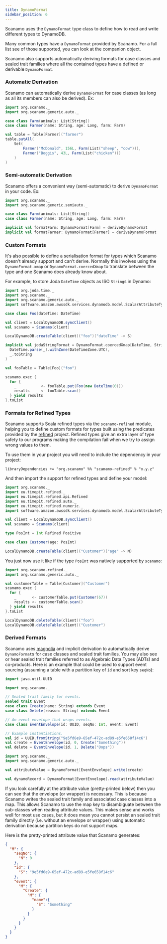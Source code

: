 ```yaml
---
title: DynamoFormat
sidebar_position: 6
---
```


Scanamo uses the `DynamoFormat` type class to define how to read and write different types to DynamoDB.

Many common types have a `DynamoFormat` provided by Scanamo. For a full list see of those supported, you can look at the companion object.

Scanamo also supports automatically deriving formats for case classes and sealed trait families where all the contained types have a defined or derivable `DynamoFormat`.

### Automatic Derivation

Scanamo can automatically derive `DynamoFormat` for case classes (as long as all its members can also be derived). Ex:

```scala mdoc:silent
import org.scanamo._
import org.scanamo.generic.auto._

case class Farm(animals: List[String])
case class Farmer(name: String, age: Long, farm: Farm)

val table = Table[Farmer]("farmer")
table.putAll(
    Set(
        Farmer("McDonald", 156L, Farm(List("sheep", "cow"))),
        Farmer("Boggis", 43L, Farm(List("chicken")))
    )
)
```

### Semi-automatic Derivation

Scanamo offers a convenient way (semi-automatic) to derive `DynamoFormat` in your code. 
Ex:

```scala mdoc:silent:reset
import org.scanamo._
import org.scanamo.generic.semiauto._

case class Farm(animals: List[String])
case class Farmer(name: String, age: Long, farm: Farm)

implicit val formatFarm: DynamoFormat[Farm] = deriveDynamoFormat
implicit val formatFarmer: DynamoFormat[Farmer] = deriveDynamoFormat
```

### Custom Formats

It's also possible to define a serialisation format for types which Scanamo doesn't already support and can't derive. Normally this involves using the `DynamoFormat.xmap` or `DynamoFormat.coercedXmap` to translate between the type and one Scanamo does already know about.

For example, to store Joda `DateTime` objects as ISO `String`s in Dynamo:

```scala mdoc:reset
import org.joda.time._
import org.scanamo._
import org.scanamo.generic.auto._
import software.amazon.awssdk.services.dynamodb.model.ScalarAttributeType._

case class Foo(dateTime: DateTime)

val client = LocalDynamoDB.syncClient()
val scanamo = Scanamo(client)

LocalDynamoDB.createTable(client)("foo")("dateTime" -> S)

implicit val jodaStringFormat = DynamoFormat.coercedXmap[DateTime, String, IllegalArgumentException](
  DateTime.parse(_).withZone(DateTimeZone.UTC),
  _.toString
)

val fooTable = Table[Foo]("foo")

scanamo.exec {
  for {
    _           <- fooTable.put(Foo(new DateTime(0)))
    results     <- fooTable.scan()
  } yield results
}.toList
```

### Formats for Refined Types

Scanamo supports Scala refined types via the `scanamo-refined` module, helping you to define custom formats
for types built using the predicates provided by the [refined](https://github.com/fthomas/refined) project.
Refined types give an extra layer of type safety to our programs making the compilation fail when we try to
assign wrong values to them.

To use them in your project you will need to include the dependency in your project:

```
libraryDependencies += "org.scanamo" %% "scanamo-refined" % "x.y.z"
```

And then import the support for refined types and define your model:

```scala mdoc:silent:reset
import org.scanamo._
import eu.timepit.refined._
import eu.timepit.refined.api.Refined
import eu.timepit.refined.auto._
import eu.timepit.refined.numeric._
import software.amazon.awssdk.services.dynamodb.model.ScalarAttributeType._

val client = LocalDynamoDB.syncClient()
val scanamo = Scanamo(client)

type PosInt = Int Refined Positive

case class Customer(age: PosInt)

LocalDynamoDB.createTable(client)("Customer")("age" -> N)
```

You just now use it like if the type `PosInt` was natively supported by `scanamo`:

```scala mdoc
import org.scanamo.refined._
import org.scanamo.generic.auto._

val customerTable = Table[Customer]("Customer")
scanamo.exec {
  for {
    _       <- customerTable.put(Customer(67))
    results <- customerTable.scan()
  } yield results
}.toList
```

```scala mdoc:invisible
LocalDynamoDB.deleteTable(client)("foo")
LocalDynamoDB.deleteTable(client)("Customer")
```

### Derived Formats

Scanamo uses [magnolia](https://magnolia.work/opensource/magnolia) and implicit derivation to automatically derive `DynamoFormat`s for case classes and sealed trait families. You may also see or hear sealed trait families referred to as Algebraic Data Types (ADTs) and co-products. Here is an example that could be used to support event sourcing (assuming a table with a partition key of `id` and sort key `seqNo`):

```scala mdoc:silent:reset
import java.util.UUID

import org.scanamo._

// Sealed trait family for events.
sealed trait Event
case class Create(name: String) extends Event
case class Delete(reason: String) extends Event

// An event envelope that wraps events.
case class EventEnvelope(id: UUID, seqNo: Int, event: Event)

// Example instantiations.
val id = UUID.fromString("9e5fd6e9-65ef-472c-ad89-e5fe658f14c6")
val create = EventEnvelope(id, 0, Create("Something"))
val delete = EventEnvelope(id, 1, Delete("Oops"))
```

```scala mdoc
import org.scanamo._
import org.scanamo.generic.auto._

val attributeValue = DynamoFormat[EventEnvelope].write(create)

val dynamoRecord = DynamoFormat[EventEnvelope].read(attributeValue)
```

If you look carefully at the attribute value (pretty-printed below) then you can see that the envelope (or wrapper) is necessary. This is because Scanamo writes the sealed trait family and associated case classes into a map. This allows Scanamo to use the map key to disambiguate between the sub-classes when reading attribute values. This makes sense and works well for most use cases, but it does mean you cannot persist an sealed trait family directly (i.e. without an envelope or wrapper) using automatic derivation because partition keys do not support maps.

Here is the pretty-printed attribute value that Scanamo generates:

```json
{
  "M": {
    "seqNo": {
      "N": 0
    },
    "id": {
      "S": "9e5fd6e9-65ef-472c-ad89-e5fe658f14c6"
    },
    "event": {
      "M": {
        "Create": {
          "M": {
            "name":{
              "S": "Something"
            }
          }
        }
      }
    }
  }
}
```
